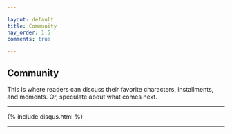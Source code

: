 ```yaml
---

layout: default
title: Community
nav_order: 1.5
comments: true

---
```


## Community 

This is where readers can discuss their favorite characters, installments, and moments. Or, speculate about what comes next. 

---

{% include disqus.html %}

---

